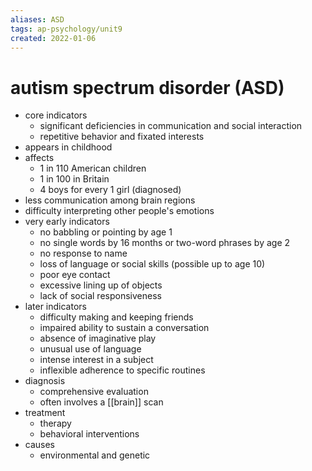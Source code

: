 ```yaml
---
aliases: ASD
tags: ap-psychology/unit9 
created: 2022-01-06
---
```


# autism spectrum disorder (ASD)

- core indicators
	- significant deficiencies in communication and social interaction
	- repetitive behavior and fixated interests
- appears in childhood
- affects
	- 1 in 110 American children
	- 1 in 100 in Britain
	- 4 boys for every 1 girl (diagnosed)
- less communication among brain regions
- difficulty interpreting other people's emotions
- very early indicators
	- no babbling or pointing by age 1
	- no single words by 16 months or two-word phrases by age 2
	- no response to name
	- loss of language or social skills (possible up to age 10)
	- poor eye contact
	- excessive lining up of objects
	- lack of social responsiveness
- later indicators
	- difficulty making and keeping friends
	- impaired ability to sustain a conversation
	- absence of imaginative play
	- unusual use of language
	- intense interest in a subject
	- inflexible adherence to specific routines
- diagnosis
	- comprehensive evaluation
	- often involves a [[brain]] scan
- treatment
	- therapy
	- behavioral interventions
- causes
	- environmental and genetic 
